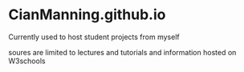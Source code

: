 # CianManning.github.io

Currently used to host student projects from myself

soures are limited to lectures and tutorials and information hosted on W3schools
